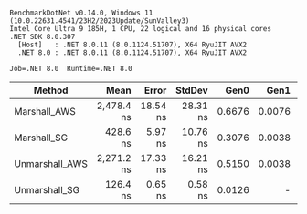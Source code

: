 ```

BenchmarkDotNet v0.14.0, Windows 11 (10.0.22631.4541/23H2/2023Update/SunValley3)
Intel Core Ultra 9 185H, 1 CPU, 22 logical and 16 physical cores
.NET SDK 8.0.307
  [Host]   : .NET 8.0.11 (8.0.1124.51707), X64 RyuJIT AVX2
  .NET 8.0 : .NET 8.0.11 (8.0.1124.51707), X64 RyuJIT AVX2

Job=.NET 8.0  Runtime=.NET 8.0  

```
| Method         | Mean       | Error    | StdDev   | Gen0   | Gen1   | Allocated |
|--------------- |-----------:|---------:|---------:|-------:|-------:|----------:|
| Marshall_AWS   | 2,478.4 ns | 18.54 ns | 28.31 ns | 0.6676 | 0.0076 |    8386 B |
| Marshall_SG    |   428.6 ns |  5.97 ns | 10.76 ns | 0.3076 | 0.0038 |    3864 B |
| Unmarshall_AWS | 2,271.2 ns | 17.33 ns | 16.21 ns | 0.5150 | 0.0038 |    6504 B |
| Unmarshall_SG  |   126.4 ns |  0.65 ns |  0.58 ns | 0.0126 |      - |     160 B |
